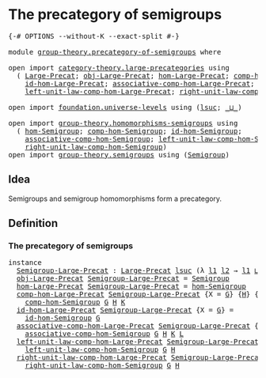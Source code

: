 # The precategory of semigroups

<pre class="Agda"><a id="42" class="Symbol">{-#</a> <a id="46" class="Keyword">OPTIONS</a> <a id="54" class="Pragma">--without-K</a> <a id="66" class="Pragma">--exact-split</a> <a id="80" class="Symbol">#-}</a>

<a id="85" class="Keyword">module</a> <a id="92" href="group-theory.precategory-of-semigroups.html" class="Module">group-theory.precategory-of-semigroups</a> <a id="131" class="Keyword">where</a>

<a id="138" class="Keyword">open</a> <a id="143" class="Keyword">import</a> <a id="150" href="category-theory.large-precategories.html" class="Module">category-theory.large-precategories</a> <a id="186" class="Keyword">using</a>
  <a id="194" class="Symbol">(</a> <a id="196" href="category-theory.large-precategories.html#654" class="Record">Large-Precat</a><a id="208" class="Symbol">;</a> <a id="210" href="category-theory.large-precategories.html#772" class="Field">obj-Large-Precat</a><a id="226" class="Symbol">;</a> <a id="228" href="category-theory.large-precategories.html#824" class="Field">hom-Large-Precat</a><a id="244" class="Symbol">;</a> <a id="246" href="category-theory.large-precategories.html#938" class="Field">comp-hom-Large-Precat</a><a id="267" class="Symbol">;</a>
    <a id="273" href="category-theory.large-precategories.html#1189" class="Field">id-hom-Large-Precat</a><a id="292" class="Symbol">;</a> <a id="294" href="category-theory.large-precategories.html#1294" class="Field">associative-comp-hom-Large-Precat</a><a id="327" class="Symbol">;</a>
    <a id="333" href="category-theory.large-precategories.html#1736" class="Field">left-unit-law-comp-hom-Large-Precat</a><a id="368" class="Symbol">;</a> <a id="370" href="category-theory.large-precategories.html#1956" class="Field">right-unit-law-comp-hom-Large-Precat</a><a id="406" class="Symbol">)</a>

<a id="409" class="Keyword">open</a> <a id="414" class="Keyword">import</a> <a id="421" href="foundation.universe-levels.html" class="Module">foundation.universe-levels</a> <a id="448" class="Keyword">using</a> <a id="454" class="Symbol">(</a><a id="455" href="Agda.Primitive.html#780" class="Primitive">lsuc</a><a id="459" class="Symbol">;</a> <a id="461" href="Agda.Primitive.html#810" class="Primitive Operator">_⊔_</a><a id="464" class="Symbol">)</a>

<a id="467" class="Keyword">open</a> <a id="472" class="Keyword">import</a> <a id="479" href="group-theory.homomorphisms-semigroups.html" class="Module">group-theory.homomorphisms-semigroups</a> <a id="517" class="Keyword">using</a>
  <a id="525" class="Symbol">(</a> <a id="527" href="group-theory.homomorphisms-semigroups.html#4414" class="Function">hom-Semigroup</a><a id="540" class="Symbol">;</a> <a id="542" href="group-theory.homomorphisms-semigroups.html#4948" class="Function">comp-hom-Semigroup</a><a id="560" class="Symbol">;</a> <a id="562" href="group-theory.homomorphisms-semigroups.html#4729" class="Function">id-hom-Semigroup</a><a id="578" class="Symbol">;</a>
    <a id="584" href="group-theory.homomorphisms-semigroups.html#5530" class="Function">associative-comp-hom-Semigroup</a><a id="614" class="Symbol">;</a> <a id="616" href="group-theory.homomorphisms-semigroups.html#6121" class="Function">left-unit-law-comp-hom-Semigroup</a><a id="648" class="Symbol">;</a>
    <a id="654" href="group-theory.homomorphisms-semigroups.html#6494" class="Function">right-unit-law-comp-hom-Semigroup</a><a id="687" class="Symbol">)</a>
<a id="689" class="Keyword">open</a> <a id="694" class="Keyword">import</a> <a id="701" href="group-theory.semigroups.html" class="Module">group-theory.semigroups</a> <a id="725" class="Keyword">using</a> <a id="731" class="Symbol">(</a><a id="732" href="group-theory.semigroups.html#737" class="Function">Semigroup</a><a id="741" class="Symbol">)</a>
</pre>
## Idea

Semigroups and semigroup homomorphisms form a precategory.

## Definition

### The precategory of semigroups

<pre class="Agda"><a id="875" class="Keyword">instance</a>
  <a id="Semigroup-Large-Precat"></a><a id="886" href="group-theory.precategory-of-semigroups.html#886" class="Function">Semigroup-Large-Precat</a> <a id="909" class="Symbol">:</a> <a id="911" href="category-theory.large-precategories.html#654" class="Record">Large-Precat</a> <a id="924" href="Agda.Primitive.html#780" class="Primitive">lsuc</a> <a id="929" class="Symbol">(λ</a> <a id="932" href="group-theory.precategory-of-semigroups.html#932" class="Bound">l1</a> <a id="935" href="group-theory.precategory-of-semigroups.html#935" class="Bound">l2</a> <a id="938" class="Symbol">→</a> <a id="940" href="group-theory.precategory-of-semigroups.html#932" class="Bound">l1</a> <a id="943" href="Agda.Primitive.html#810" class="Primitive Operator">⊔</a> <a id="945" href="group-theory.precategory-of-semigroups.html#935" class="Bound">l2</a><a id="947" class="Symbol">)</a>
  <a id="951" href="category-theory.large-precategories.html#772" class="Field">obj-Large-Precat</a> <a id="968" href="group-theory.precategory-of-semigroups.html#886" class="Function">Semigroup-Large-Precat</a> <a id="991" class="Symbol">=</a> <a id="993" href="group-theory.semigroups.html#737" class="Function">Semigroup</a>
  <a id="1005" href="category-theory.large-precategories.html#824" class="Field">hom-Large-Precat</a> <a id="1022" href="group-theory.precategory-of-semigroups.html#886" class="Function">Semigroup-Large-Precat</a> <a id="1045" class="Symbol">=</a> <a id="1047" href="group-theory.homomorphisms-semigroups.html#4414" class="Function">hom-Semigroup</a>
  <a id="1063" href="category-theory.large-precategories.html#938" class="Field">comp-hom-Large-Precat</a> <a id="1085" href="group-theory.precategory-of-semigroups.html#886" class="Function">Semigroup-Large-Precat</a> <a id="1108" class="Symbol">{</a><a id="1109" class="Argument">X</a> <a id="1111" class="Symbol">=</a> <a id="1113" href="group-theory.precategory-of-semigroups.html#1113" class="Bound">G</a><a id="1114" class="Symbol">}</a> <a id="1116" class="Symbol">{</a><a id="1117" href="group-theory.precategory-of-semigroups.html#1117" class="Bound">H</a><a id="1118" class="Symbol">}</a> <a id="1120" class="Symbol">{</a><a id="1121" href="group-theory.precategory-of-semigroups.html#1121" class="Bound">K</a><a id="1122" class="Symbol">}</a> <a id="1124" class="Symbol">=</a>
    <a id="1130" href="group-theory.homomorphisms-semigroups.html#4948" class="Function">comp-hom-Semigroup</a> <a id="1149" href="group-theory.precategory-of-semigroups.html#1113" class="Bound">G</a> <a id="1151" href="group-theory.precategory-of-semigroups.html#1117" class="Bound">H</a> <a id="1153" href="group-theory.precategory-of-semigroups.html#1121" class="Bound">K</a>
  <a id="1157" href="category-theory.large-precategories.html#1189" class="Field">id-hom-Large-Precat</a> <a id="1177" href="group-theory.precategory-of-semigroups.html#886" class="Function">Semigroup-Large-Precat</a> <a id="1200" class="Symbol">{</a><a id="1201" class="Argument">X</a> <a id="1203" class="Symbol">=</a> <a id="1205" href="group-theory.precategory-of-semigroups.html#1205" class="Bound">G</a><a id="1206" class="Symbol">}</a> <a id="1208" class="Symbol">=</a>
    <a id="1214" href="group-theory.homomorphisms-semigroups.html#4729" class="Function">id-hom-Semigroup</a> <a id="1231" href="group-theory.precategory-of-semigroups.html#1205" class="Bound">G</a>
  <a id="1235" href="category-theory.large-precategories.html#1294" class="Field">associative-comp-hom-Large-Precat</a> <a id="1269" href="group-theory.precategory-of-semigroups.html#886" class="Function">Semigroup-Large-Precat</a> <a id="1292" class="Symbol">{</a><a id="1293" class="Argument">X</a> <a id="1295" class="Symbol">=</a> <a id="1297" href="group-theory.precategory-of-semigroups.html#1297" class="Bound">G</a><a id="1298" class="Symbol">}</a> <a id="1300" class="Symbol">{</a><a id="1301" href="group-theory.precategory-of-semigroups.html#1301" class="Bound">H</a><a id="1302" class="Symbol">}</a> <a id="1304" class="Symbol">{</a><a id="1305" href="group-theory.precategory-of-semigroups.html#1305" class="Bound">K</a><a id="1306" class="Symbol">}</a> <a id="1308" class="Symbol">{</a><a id="1309" href="group-theory.precategory-of-semigroups.html#1309" class="Bound">L</a><a id="1310" class="Symbol">}</a> <a id="1312" class="Symbol">=</a>
    <a id="1318" href="group-theory.homomorphisms-semigroups.html#5530" class="Function">associative-comp-hom-Semigroup</a> <a id="1349" href="group-theory.precategory-of-semigroups.html#1297" class="Bound">G</a> <a id="1351" href="group-theory.precategory-of-semigroups.html#1301" class="Bound">H</a> <a id="1353" href="group-theory.precategory-of-semigroups.html#1305" class="Bound">K</a> <a id="1355" href="group-theory.precategory-of-semigroups.html#1309" class="Bound">L</a>
  <a id="1359" href="category-theory.large-precategories.html#1736" class="Field">left-unit-law-comp-hom-Large-Precat</a> <a id="1395" href="group-theory.precategory-of-semigroups.html#886" class="Function">Semigroup-Large-Precat</a> <a id="1418" class="Symbol">{</a><a id="1419" class="Argument">X</a> <a id="1421" class="Symbol">=</a> <a id="1423" href="group-theory.precategory-of-semigroups.html#1423" class="Bound">G</a><a id="1424" class="Symbol">}</a> <a id="1426" class="Symbol">{</a><a id="1427" href="group-theory.precategory-of-semigroups.html#1427" class="Bound">H</a><a id="1428" class="Symbol">}</a> <a id="1430" class="Symbol">=</a>
    <a id="1436" href="group-theory.homomorphisms-semigroups.html#6121" class="Function">left-unit-law-comp-hom-Semigroup</a> <a id="1469" href="group-theory.precategory-of-semigroups.html#1423" class="Bound">G</a> <a id="1471" href="group-theory.precategory-of-semigroups.html#1427" class="Bound">H</a>
  <a id="1475" href="category-theory.large-precategories.html#1956" class="Field">right-unit-law-comp-hom-Large-Precat</a> <a id="1512" href="group-theory.precategory-of-semigroups.html#886" class="Function">Semigroup-Large-Precat</a> <a id="1535" class="Symbol">{</a><a id="1536" class="Argument">X</a> <a id="1538" class="Symbol">=</a> <a id="1540" href="group-theory.precategory-of-semigroups.html#1540" class="Bound">G</a><a id="1541" class="Symbol">}</a> <a id="1543" class="Symbol">{</a><a id="1544" href="group-theory.precategory-of-semigroups.html#1544" class="Bound">H</a><a id="1545" class="Symbol">}</a> <a id="1547" class="Symbol">=</a>
    <a id="1553" href="group-theory.homomorphisms-semigroups.html#6494" class="Function">right-unit-law-comp-hom-Semigroup</a> <a id="1587" href="group-theory.precategory-of-semigroups.html#1540" class="Bound">G</a> <a id="1589" href="group-theory.precategory-of-semigroups.html#1544" class="Bound">H</a>
</pre>